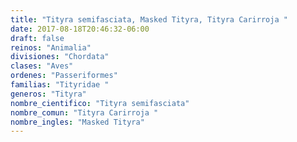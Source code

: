 ```yaml
---
title: "Tityra semifasciata, Masked Tityra, Tityra Carirroja "
date: 2017-08-18T20:46:32-06:00
draft: false
reinos: "Animalia"
divisiones: "Chordata"
clases: "Aves"
ordenes: "Passeriformes"
familias: "Tityridae "
generos: "Tityra"
nombre_cientifico: "Tityra semifasciata"
nombre_comun: "Tityra Carirroja "
nombre_ingles: "Masked Tityra"
---
```

